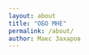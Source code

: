 ```yaml
---
layout: about
title: "ОБО МНЕ"
permalink: /about/
author: Макс Захаров
---
```


<!-- Контент берётся из _data/authors.yml, поэтому тут ничего добавлять не нужно -->
